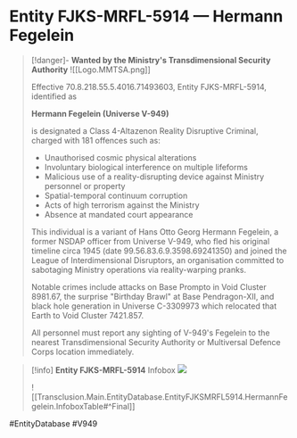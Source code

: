# Entity FJKS-MRFL-5914 — **Hermann Fegelein**

> [!danger]- **Wanted by the Ministry's Transdimensional Security Authority**
> ![[Logo.MMTSA.png]]
> 
> Effective 70.8.218.55.5.4016.71493603, Entity FJKS-MRFL-5914, identified as
> 
> **Hermann Fegelein (Universe V-949)**
> 
> is designated a Class 4-Altazenon Reality Disruptive Criminal, charged with 181 offences such as:
> 
> - Unauthorised cosmic physical alterations
> - Involuntary biological interference on multiple lifeforms
> - Malicious use of a reality-disrupting device against Ministry personnel or property
> - Spatial-temporal continuum corruption
> - Acts of high terrorism against the Ministry
> - Absence at mandated court appearance
> 
> This individual is a variant of Hans Otto Georg Hermann Fegelein, a former NSDAP officer from Universe V-949, who fled his original timeline circa 1945 (date 99.56.83.6.9.3598.69241350) and joined the League of Interdimensional Disruptors, an organisation committed to sabotaging Ministry operations via reality-warping pranks.
> 
> Notable crimes include attacks on Base Prompto in Void Cluster 8981.67, the surprise "Birthday Brawl" at Base Pendragon-XII, and black hole generation in Universe C-3309973 which relocated that Earth to Void Cluster 7421.857.
> 
> All personnel must report any sighting of V-949's Fegelein to the nearest Transdimensional Security Authority or Multiversal Defence Corps location immediately.

> [!info] **Entity FJKS-MRFL-5914** Infobox
> ![](https://files.catbox.moe/jbkhpk.jpg)
> 
> ![[Transclusion.Main.EntityDatabase.EntityFJKSMRFL5914.HermannFegelein.InfoboxTable#^Final]]

#EntityDatabase #V949